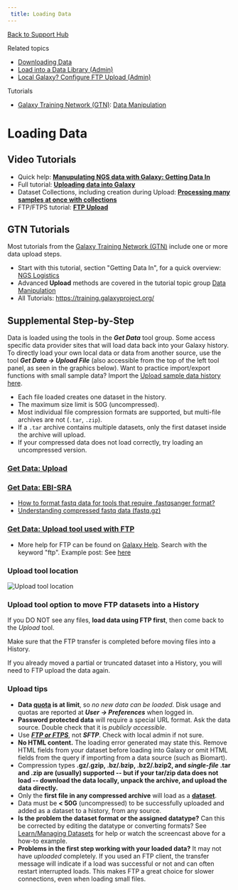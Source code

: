 ```yaml
---
 title: Loading Data
---
```

[Back to Support Hub](https://galaxyproject.org/support/)

Related topics
  
* [Downloading Data](/support/download-data/)
* [Load into a Data Library (Admin)](/data-libraries/)
* [Local Galaxy? Configure FTP Upload (Admin)](/admin/config/#ftp)

Tutorials

* [Galaxy Training Network (GTN)](https://training.galaxyproject.org/): [Data Manipulation](https://training.galaxyproject.org/training-material/topics/galaxy-data-manipulation/)

# Loading Data

## Video Tutorials

* Quick help: [**Manupulating NGS data with Galaxy: Getting Data In**](/tutorials/ngs/#getting-ngs-data-in)
* Full tutorial: [**Uploading data into Galaxy**](/tutorials/upload/)
* Dataset Collections, including creation during Upload: [**Processing many samples at once with collections**](https://galaxyproject.org/tutorials/collections/)
* FTP/FTPS tutorial: [**FTP Upload**](/ftp-upload/)

## GTN Tutorials

Most tutorials from the [Galaxy Training Network (GTN)](https://training.galaxyproject.org/) include one or more data upload steps.

* Start with this tutorial, section "Getting Data In", for a quick overview: [NGS Logistics](https://training.galaxyproject.org/training-material/topics/introduction/tutorials/galaxy-intro-ngs-data-managment/tutorial.html)
* Advanced **Upload** methods are covered in the tutorial topic group [Data Manipulation](https://training.galaxyproject.org/training-material/topics/galaxy-data-manipulation/)
* All Tutorials: https://training.galaxyproject.org/

## Supplemental Step-by-Step

Data is loaded using the tools in the _**Get Data**_ tool group. Some access specific data provider sites that will load data back into your Galaxy history. To directly load your own local data or data from another source, use the tool _**Get Data → Upload File**_ (also accessible from the top of the left tool panel, as seen in the graphics below). Want to practice import/export functions with small sample data? Import the [Upload sample data history here](https://usegalaxy.org/u/usinggalaxy/h/upload).

* Each file loaded creates one dataset in the history.
* The maximum size limit is 50G (uncompressed).
* Most individual file compression formats are supported, but multi-file archives are not (`.tar`, `.zip`).
* If a `.tar` archive contains multiple datasets, only the first dataset inside the archive will upload.
* If your compressed data does not load correctly, try loading an uncompressed version.

### [Get Data: Upload](https://training.galaxyproject.org/training-material/faqs/gtn/get_data_upload.html)


### [Get Data: EBI-SRA](https://training.galaxyproject.org/training-material/faqs/galaxy/dataupload_EBI-SRA.html)

* [How to format fastq data for tools that require .fastqsanger format?](/support/fastqsanger/)
* [Understanding compressed fastq data (fastq.gz)](/support/compressed-fastq/)

### [Get Data: Upload tool used with FTP](https://training.galaxyproject.org/training-material/faqs/galaxy/datasets_upload_ftp.html)

* More help for FTP can be found on [Galaxy Help](https://help.galaxyproject.org). Search with the keyword "ftp". Example post: See [here](https://help.galaxyproject.org/t/ftp-help-guides-tutorials-and-troubleshooting/3449)


### Upload tool location

![Upload tool location](/images/screenshots/Upload.png "Upload tool location")

### Upload tool option to move FTP datasets into a History

If you DO NOT see any files, **load data using FTP first**, then come back to the _Upload_ tool.

Make sure that the FTP transfer is completed before moving files into a History.

If you already moved a partial or truncated dataset into a History, you will need to FTP upload the data again.


### Upload tips

* **Data [quota](/main/#user-data-and-job-quotas) is at limit**, so _no new data can be loaded_. Disk usage and quotas are reported at _**User → Preferences**_ when logged in.
* **Password protected data** will require a special URL format. Ask the data source. Double check that it is _publicly accessible_.
* Use _**[FTP or FTPS](/ftp-upload/)**_, not _**SFTP**_. Check with local admin if not sure.
* **No HTML content.** The loading error generated may state this. Remove HTML fields from your dataset before loading into Galaxy or omit HTML fields from the query if importing from a data source (such as Biomart).
* Compression types **.gz/.gzip, .bz/.bzip, .bz2/.bzip2, and _single-file_ .tar and .zip are (usually) supported -- but if your tar/zip data does not load -- download the data locally, unpack the archive, and upload the data directly.**
* Only the **first file in any compressed archive** will load as a **[dataset](/learn/managing-datasets)**.
* Data must be **< 50G** (uncompressed) to be successfully uploaded and added as a dataset to a history, from any source.
* **Is the problem the dataset format or the assigned datatype?** Can this be corrected by editing the datatype or converting formats? See [Learn/Managing Datasets](/learn/managing-datasets/) for help or watch the screencast above for a how-to example.
* **Problems in the first step working with your loaded data?** It may not have _uploaded_ completely. If you used an FTP client, the transfer message will indicate if a load was successful or not and can often restart interrupted loads. This makes FTP a great choice for slower connections, even when loading small files.

